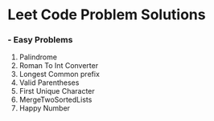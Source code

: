 # Leet Code Problem Solutions

### - Easy Problems
1) Palindrome
2) Roman To Int Converter
3) Longest Common prefix
4) Valid Parentheses
5) First Unique Character
6) MergeTwoSortedLists
7) Happy Number
